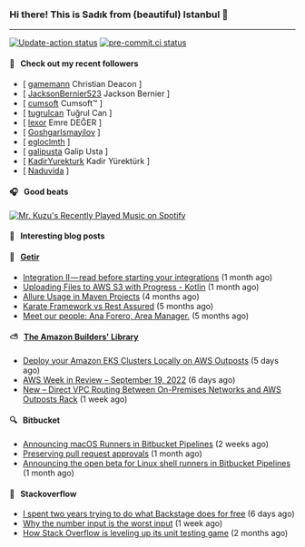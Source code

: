 ### Hi there! This is Sadık from (beautiful) Istanbul 👋

---

[![Update-action status](https://github.com/sadikkuzu/sadikkuzu/actions/workflows/sadikkuzu.yml/badge.svg)](https://github.com/sadikkuzu/sadikkuzu/actions/workflows/sadikkuzu.yml)
[![pre-commit.ci status](https://results.pre-commit.ci/badge/github/sadikkuzu/sadikkuzu/master.svg)](https://results.pre-commit.ci/latest/github/sadikkuzu/sadikkuzu/master)

#### 🔭 &nbsp; Check out my recent followers

- [ [gamemann](https://github.com/gamemann) Christian Deacon ]
- [ [JacksonBernier523](https://github.com/JacksonBernier523) Jackson Bernier ]
- [ [cumsoft](https://github.com/cumsoft) Cumsoft™ ]
- [ [tugrulcan](https://github.com/tugrulcan) Tuğrul Can ]
- [ [lexor](https://github.com/lexor) Emre DEĞER ]
- [ [GoshgarIsmayilov](https://github.com/GoshgarIsmayilov)  ]
- [ [egloclmth](https://github.com/egloclmth)  ]
- [ [galipusta](https://github.com/galipusta) Galip Usta ]
- [ [KadirYurekturk](https://github.com/KadirYurekturk) Kadir Yürektürk ]
- [ [Naduvida](https://github.com/Naduvida)  ]

#### 🎧 &nbsp; Good beats

[![Mr. Kuzu's Recently Played Music on Spotify](https://spotify-recently-played-readme.vercel.app/api?user=5cfgfpgmik69ly41rspaiod2a&count=3&unique=1)](https://open.spotify.com/user/5cfgfpgmik69ly41rspaiod2a)


#### 📰 &nbsp; Interesting blog posts

#### 🚀 &nbsp; [Getir](https://technology.getir.com)

- [Integration II — read before starting your integrations](https://medium.com/getir/integration-ii-read-before-starting-your-integrations-ef577b6d5394?source=rss----5138a1e0a250---4) (1 month ago)
- [Uploading Files to AWS S3 with Progress - Kotlin](https://medium.com/getir/uploading-files-to-aws-s3-with-progress-kotlin-f9a8e2ee2d5d?source=rss----5138a1e0a250---4) (1 month ago)
- [Allure Usage in Maven Projects](https://medium.com/getir/allure-usage-in-maven-projects-1900152e7a11?source=rss----5138a1e0a250---4) (4 months ago)
- [Karate Framework vs Rest Assured](https://medium.com/getir/karate-framework-vs-rest-assured-95482a61002e?source=rss----5138a1e0a250---4) (5 months ago)
- [Meet our people: Ana Forero, Area Manager.](https://medium.com/getir/meet-our-people-ana-forero-area-manager-755cac4941e?source=rss----5138a1e0a250---4) (5 months ago)

#### ⛅ &nbsp; [The Amazon Builders' Library](https://aws.amazon.com/builders-library/)

- [Deploy your Amazon EKS Clusters Locally on AWS Outposts](https://aws.amazon.com/blogs/aws/deploy-your-amazon-eks-clusters-locally-on-aws-outposts/) (5 days ago)
- [AWS Week in Review – September 19, 2022](https://aws.amazon.com/blogs/aws/aws-week-in-review-september-19-2022/) (6 days ago)
- [New – Direct VPC Routing Between On-Premises Networks and AWS Outposts Rack](https://aws.amazon.com/blogs/aws/new-direct-vpc-routing-between-on-premises-networks-and-aws-outposts-rack/) (1 week ago)


#### 🔍 &nbsp; Bitbucket

- [Announcing macOS Runners in Bitbucket Pipelines](https://bitbucket.org/blog/macos-runners-bitbucket) (2 weeks ago)
- [Preserving pull request approvals](https://bitbucket.org/blog/preserving-pull-request-approvals) (1 month ago)
- [Announcing the open beta for Linux shell runners in Bitbucket Pipelines](https://bitbucket.org/blog/announcing-the-open-beta-for-linux-shell-runners-in-bitbucket-pipelines) (1 month ago)


#### 📰 &nbsp; Stackoverflow

- [I spent two years trying to do what Backstage does for free](https://stackoverflow.blog/2022/09/19/i-spent-two-years-trying-to-do-what-backstage-does-for-free/) (6 days ago)
- [Why the number input is the worst input](https://stackoverflow.blog/2022/09/15/why-the-number-input-is-the-worst-input/) (1 week ago)
- [How Stack Overflow is leveling up its unit testing game](https://stackoverflow.blog/2022/07/04/how-stack-overflow-is-leveling-up-its-unit-testing-game/) (2 months ago)
